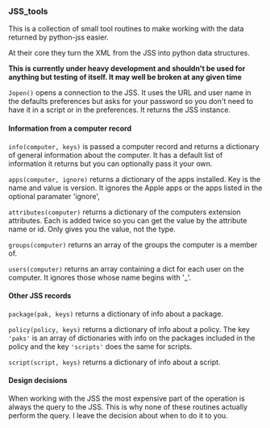 ### JSS_tools

This is a collection of small tool routines to make working with the data returned by python-jss easier.

At their core they turn the XML from the JSS into python data structures.

**This is currently under heavy development and shouldn't be used for anything but testing of itself. It may well be broken at any given time**

`Jopen()` opens a connection to the JSS. It uses the URL and user name in the
defaults preferences but asks for your password so you don't need to have it in a script or in the preferences. It returns the JSS instance.

#### Information from a computer record

`info(computer, keys)` is passed a computer record and returns a dictionary of general information about the computer. It has a default list of information it returns but you can optionally pass it your own.

`apps(computer, ignore)` returns a dictionary of
the apps installed. Key is the name and value is version. It ignores the Apple apps or the apps listed in the optional paramater 'ignore',

`attributes(computer)` returns a dictionary of the computers extension attributes. Each is added twice so you can get the value by the attribute name or id. Only gives you the value, not the type.

`groups(computer)` returns an array of the groups the computer is a member of.

`users(computer)` returns an array containing a dict for each user on the computer. It ignores those whose name begins with '_'.

#### Other JSS records

`package(pak, keys)` returns a dictionary of info about a package.

`policy(policy, keys)` returns a dictionary of info about a policy. The key `'paks'` is an array of dictionaries with info on the packages included in the policy and the key `'scripts'` does the same for scripts.

`script(script, keys)` returns a dictionary of info about a script.

#### Design decisions

When working with the JSS the most expensive part of the operation is always the query to the JSS. This is why none of these routines actually perform the query. I leave the decision about when to do it to you.







